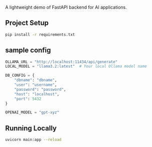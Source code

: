 A lightweight demo of FastAPI backend for AI applications.

## Project Setup

```sh
pip install -r requirements.txt
```
## sample config

```python
OLLAMA_URL = "http://localhost:11434/api/generate"
LOCAL_MODEL = "llama3.2:latest"  # Your local Ollama model name

DB_CONFIG = {
    "dbname": "dbname",
    "user": "username",
    "password": "password",
    "host": "localhost",
    "port": 5432
}

OPENAI_MODEL = "gpt-xyz" 
```

## Running Locally

```sh
uvicorn main:app --reload
```

